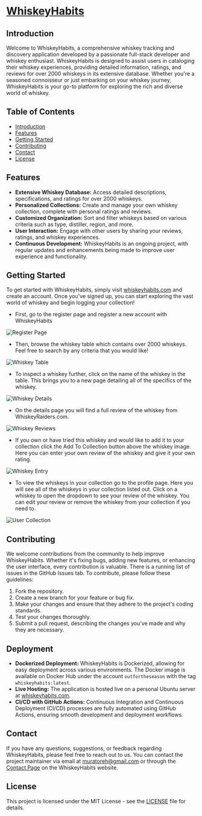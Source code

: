 # [WhiskeyHabits](https://whiskeyhabits.com)

## Introduction

Welcome to WhiskeyHabits, a comprehensive whiskey tracking and discovery application developed by a passionate full-stack developer and whiskey enthusiast. WhiskeyHabits is designed to assist users in cataloging their whiskey experiences, providing detailed information, ratings, and reviews for over 2000 whiskeys in its extensive database. Whether you're a seasoned connoisseur or just embarking on your whiskey journey, WhiskeyHabits is your go-to platform for exploring the rich and diverse world of whiskey.

## Table of Contents

- [Introduction](#introduction)
- [Features](#features)
- [Getting Started](#getting-started)
- [Contributing](#contributing)
- [Contact](#contact)
- [License](#license)

## Features

- **Extensive Whiskey Database:** Access detailed descriptions, specifications, and ratings for over 2000 whiskeys.
- **Personalized Collections:** Create and manage your own whiskey collection, complete with personal ratings and reviews.
- **Customized Organization:** Sort and filter whiskeys based on various criteria such as type, distiller, region, and more.
- **User Interaction:** Engage with other users by sharing your reviews, ratings, and whiskey experiences.
- **Continuous Development:** WhiskeyHabits is an ongoing project, with regular updates and enhancements being made to improve user experience and functionality.

## Getting Started

To get started with WhiskeyHabits, simply visit [whiskeyhabits.com](https://whiskeyhabits.com) and create an account. Once you've signed up, you can start exploring the vast world of whiskey and begin logging your collection!

- First, go to the register page and register a new account with WhiskeyHabits

![Register Page](images/whiskey_register.png)

- Then, browse the whiskey table which contains over 2000 whiskeys. Feel free to search by any criteria that you would like!

![Whiskey Table](images/whiskey_table.png)

- To inspect a whiskey further, click on the name of the whiskey in the table. This brings you to a new page detailing all of the specifics of the whiskey.

![Whiskey Details](images/whiskey_details.png)

- On the details page you will find a full review of the whiskey from WhiskeyRaiders.com.

![Whiskey Reviews](images/whiskey_review.png)

- If you own or have tried this whiskey and would like to add it to your collection click the Add To Collection button above the whiskey image. Here you can enter your own review of the whiskey and give it your own rating.

![Whiskey Entry](images/Whiskey_entry.png)

- To view the whiskeys in your collection go to the profile page. Here you will see all of the whiskeys in your collection listed out. Click on a whiskey to open the dropdown to see your review of the whiskey. You can edit your review or remove the whiskey from your collection if you need to.

![User Collection](images/whiskey_profile.png)

## Contributing

We welcome contributions from the community to help improve WhiskeyHabits. Whether it's fixing bugs, adding new features, or enhancing the user interface, every contribution is valuable. There is a running list of issues in the GitHub Issues tab. To contribute, please follow these guidelines:

1. Fork the repository.
2. Create a new branch for your feature or bug fix.
3. Make your changes and ensure that they adhere to the project's coding standards.
4. Test your changes thoroughly.
5. Submit a pull request, describing the changes you've made and why they are necessary.

## Deployment

- **Dockerized Deployment:** WhiskeyHabits is Dockerized, allowing for easy deployment across various environments. The Docker image is available on Docker Hub under the account `outfortheseason` with the tag `whiskeyhabits:latest`.
- **Live Hosting:** The application is hosted live on a personal Ubuntu server at [whiskeyhabits.com](https://whiskeyhabits.com).
- **CI/CD with GitHub Actions:** Continuous Integration and Continuous Deployment (CI/CD) processes are fully automated using GitHub Actions, ensuring smooth development and deployment workflows.

## Contact

If you have any questions, suggestions, or feedback regarding WhiskeyHabits, please feel free to reach out to us. You can contact the project maintainer via email at [muratoreh@gmail.com](mailto:muratoreh@gmail.com) or through the [Contact Page](whiskeyhabits.com/contact) on the WhiskeyHabits website.

## License

This project is licensed under the MIT License - see the [LICENSE](LICENSE) file for details.
